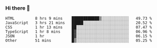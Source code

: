 ### Hi there 👋

<!--START_SECTION:waka-->

```text
HTML         8 hrs 9 mins    ████████████▒░░░░░░░░░░░░   49.73 %
JavaScript   3 hrs 21 mins   █████░░░░░░░░░░░░░░░░░░░░   20.52 %
CSS          1 hr 13 mins    ██░░░░░░░░░░░░░░░░░░░░░░░   07.47 %
TypeScript   1 hr 8 mins     █▓░░░░░░░░░░░░░░░░░░░░░░░   06.96 %
JSON         1 hr            █▓░░░░░░░░░░░░░░░░░░░░░░░   06.15 %
Other        51 mins         █▒░░░░░░░░░░░░░░░░░░░░░░░   05.25 %
```

<!--END_SECTION:waka-->

<!--
**arlenxuzj/arlenxuzj** is a ✨ _special_ ✨ repository because its `README.md` (this file) appears on your GitHub profile.

Here are some ideas to get you started:

- 🔭 I’m currently working on ...
- 🌱 I’m currently learning ...
- 👯 I’m looking to collaborate on ...
- 🤔 I’m looking for help with ...
- 💬 Ask me about ...
- 📫 How to reach me: ...
- 😄 Pronouns: ...
- ⚡ Fun fact: ...
-->

